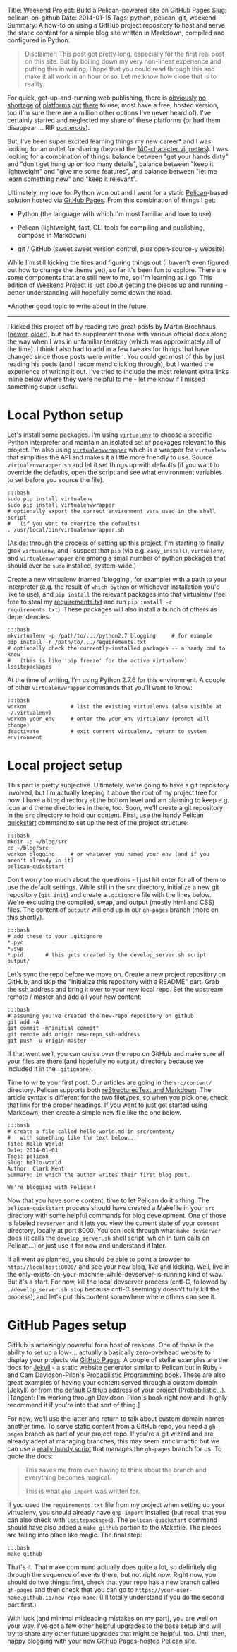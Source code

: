 Title: Weekend Project: Build a Pelican-powered site on GitHub Pages 
Slug: pelican-on-github
Date: 2014-01-15 
Tags: python, pelican, git, weekend
Summary: A how-to on using a GitHub project repository to host and serve the static content for a simple blog site written in Markdown, compiled and configured in Python. 

> Disclaimer: 
> This post got pretty long, especially for the first real post on this site. But by boiling down my very non-linear experience and putting this in writing, I hope that you could read through this and make it all work in an hour or so. Let me know how close that is to reality. 

For quick, get-up-and-running web publishing, there is [obviously](http://tumblr.com) [no](http://wordpress.com) [shortage](http://blogger.com) [of](http://medium.com) [platforms](http://ghost.org) [out](http://subtle.com) [there](http://typepad.com) to use; most have a free, hosted version, too (I'm sure there are a million other options I've never heard of). I've certainly started and neglected my share of these platforms (or had them disappear ... RIP [posterous](http://posterous.com)). 

But, I've been super excited learning things my new career\* and I was looking for an outlet for sharing (beyond the [140-character vignettes](http://twitter.com/jrmontag)). I was looking for a combination of things: balance between "get your hands dirty" and "don't get hung up on too many details", balance between "keep it lightweight" and "give me some features", and balance between "let me learn something new" and "keep it relevant". 

Ultimately, my love for Python won out and I went for a static [Pelican](https://pelican.readthedocs.org/)-based solution hosted via [GitHub Pages](http://pages.github.com/). From this combination of things I get:

- Python (the language with which I'm most familiar and love to use)

- Pelican (lightweight, fast, CLI tools for compiling and publishing, compose in Markdown) 

- git / GitHub (sweet sweet version control, plus open-source-y website)

While I'm still kicking the tires and figuring things out (I haven't even figured out how to change the theme yet), so far it's been fun to explore. There are some components that are still new to me, so I'm learning as I go. This edition of [Weekend Project](http://joshmontague.com/tag/weekend.html) is just about getting the pieces up and running - better understanding will hopefully come down the road.

\*Another good topic to write about in the future. 

---

I kicked this project off by reading two great posts by Martin Brochhaus ([newer](http://martinbrochhaus.com/pelican2.html), [older](http://martinbrochhaus.com/pelican.html)), but had to supplement those with various official docs along the way when I was in unfamiliar territory (which was approximately all of the time). I think I also had to add in a few tweaks for things that have changed since those posts were written. You could get most of this by just reading his posts (and I recommend clicking through), but I wanted the experience of writing it out. I've tried to include the most relevant extra links inline below where they were helpful to me - let me know if I missed something super useful.


# Local Python setup 

Let's install some packages. I'm using [`virtualenv`](https://pypi.python.org/pypi/virtualenv) to choose a specific Python interpreter and maintain an isolated set of packages relevant to this project. I'm also using [`virtualenvwrapper`](http://virtualenvwrapper.readthedocs.org/en/latest/) which is a wrapper for `virtualenv` that simplifies the API and makes it a little more friendly to use. Source `virtualenvwrapper.sh` and let it set things up with defaults (if you want to override the defaults, open the script and see what environment variables to set before you source the file). 

    :::bash
    sudo pip install virtualenv
    sudo pip install virtualenvwrapper
    # optionally export the correct environment vars used in the shell script 
    #   (if you want to override the defaults)
    . /usr/local/bin/virtualenvwrapper.sh

(Aside: through the process of setting up this project, I'm starting to finally grok `virtualenv`, and I suspect that `pip` (via e.g. `easy_install`), `virtualenv`, and `virtualenvwrapper` are among a small number of python packages that should ever be `sudo` installed, system-wide.) 

Create a new virtualenv (named 'blogging', for example) with a path to your interpreter (e.g. the result of `which python` or whichever installation you'd like to use), and `pip install` the relevant packages into that virtualenv (feel free to steal my [requirements.txt](https://github.com/jrmontag/blog/blob/master/requirements.txt) and run `pip install -r requirements.txt`). These packages will also install a bunch of others as dependencies.

    :::bash
    mkvirtualenv -p /path/to/.../python2.7 blogging     # for example
    pip install -r /path/to/.../requirements.txt
    # optionally check the currently-installed packages -- a handy cmd to know
    #   (this is like 'pip freeze' for the active virtualenv) 
    lssitepackages  

At the time of writing, I'm using Python 2.7.6 for this environment. A couple of other `virtualenvwrapper` commands that you'll want to know: 

    :::bash
    workon              # list the existing virtualenvs (also visible at ~/.virtualenv) 
    workon your_env     # enter the your_env virtualenv (prompt will change) 
    deactivate          # exit current virtualenv, return to system environment 

# Local project setup
This part is pretty subjective. Ultimately, we're going to have a git repository involved, but I'm actually keeping it above the root of my project tree for now. I have a `blog` directory at the bottom level and am planning to keep e.g. icon and theme directories in there, too. Soon, we'll create a git repository in the `src` directory to hold our content. First, use the handy Pelican [quickstart](https://pelican.readthedocs.org/en/3.2/getting_started.html#kickstart-your-site) command to set up the rest of the project structure:

    :::bash
    mkdir -p ~/blog/src
    cd ~/blog/src
    workon blogging     # or whatever you named your env (and if you aren't already in it)
    pelican-quickstart

Don't worry too much about the questions - I just hit enter for all of them to use the default settings. While still in the `src` directory, initialize a new git repository (`git init`) and create a `.gitignore` file with the lines below. We're excluding the compiled, swap, and output (mostly html and CSS) files. The content of `output/` will end up in our `gh-pages` branch (more on this shortly). 

    :::bash
    # add these to your .gitignore
    *.pyc
    *.swp
    *.pid       # this gets created by the develop_server.sh script
    output/ 

Let's sync the repo before we move on. Create a new project repository on GitHub, and skip the "Initialize this repository with a README" part. Grab the ssh address and bring it over to your new local repo. Set the upstream remote / master and add all your new content: 

    :::bash
    # assuming you've created the new-repo repository on github
    git add -A
    git commit -m"initial commit" 
    git remote add origin new-repo_ssh-address
    git push -u origin master

If that went well, you can cruise over the repo on GitHub and make sure all your files are there (and hopefully no `output/` directory because we included it in the `.gitignore`).  

Time to write your first post. Our articles are going in the `src/content/` directory. Pelican supports both [reStructuredText and Markdown](http://docs.getpelican.com/en/3.3.0/getting_started.html#file-metadata). The article syntax is different for the two filetypes, so when you pick one, check that link for the proper headings. If you want to just get started using Markdown, then create a simple new file like the one below.

    :::bash
    # create a file called hello-world.md in src/content/ 
    #   with something like the text below... 
    Tite: Hello World!
    Date: 2014-01-01
    Tags: pelican
    Slug: hello-world
    Author: Clark Kent
    Summary: In which the author writes their first blog post. 
 
    We're blogging with Pelican!

Now that you have some content, time to let Pelican do it's thing. The `pelican-quickstart` process should have created a Makefile in your `src` directory with some helpful commands for blog development. One of those is labeled `devserver` and it lets you view the current state of your `content` directory, locally at port 8000. You can look through what `make devserver` does (it calls the `develop_server.sh` shell script, which in turn calls on Pelican...) or just use it for now and understand it later. 

If all went as planned, you should be able to point a browser to `http://localhost:8000/` and see your new blog, live and kicking. Well, live in the only-exists-on-your-machine-while-devserver-is-running kind of way. But it's a start. For now, kill the local devserver process (cntl-C, followed by `./develop_server.sh stop` because cntl-C seemingly doesn't fully kill the process), and let's put this content somewhere where others can see it. 
 

# GitHub Pages setup

GitHub is amazingly powerful for a host of reasons. One of those is the ability to set up a low-... actually a basically zero-overhead website to display your projects via [GitHub Pages](http://pages.github.com/). A couple of stellar examples are the docs for [Jekyll](http://jekyllrb.com/) - a static website generator similar to Pelican but in Ruby - and Cam Davidson-Pilon's [Probabilistic Programming book](http://camdavidsonpilon.github.io/Probabilistic-Programming-and-Bayesian-Methods-for-Hackers/). These are also great examples of having your content served through a custom domain (Jekyll) or from the default GitHub address of your project (Probabilistic...). [Tangent: I'm working through Davidson-Pilon's book right now and I highly recommend it if you're into that sort of thing.] 

For now, we'll use the latter and return to talk about custom domain names another time. To serve static content from a GitHub repo, you need a `gh-pages` branch as part of your project repo. If you're a git wizard and are already adept at managing branches, this may seem anticlimactic but we can use a [really handy script](https://github.com/davisp/ghp-import) that manages the `gh-pages` branch for us. To quote the docs:

>This saves me from even having to think about the branch and everything becomes magical.
>
>This is what `ghp-import` was written for.

If you used the `requirements.txt` file from my project when setting up your virtualenv, you should already have `ghp-import` installed (but recall that you can also check with `lssitepackages`). The `pelican-quickstart` command should have also added a `make github` portion to the Makefile. The pieces are falling into place like magic. The final step:

    :::bash
    make github

That's it. That make command actually does quite a lot, so definitely dig through the sequence of events there, but not right now. Right now, you should do two things: first, check that your repo has a new branch called `gh-pages` and then check that you can go to `https://your-user-name.github.io/new-repo-name`. (I'll totally understand if you do the second part first.) 

With luck (and minimal misleading mistakes on my part), you are well on your way. I've got a few other helpful upgrades to the base setup and will try to share any other future upgrades that might be helpful, too. Until then, happy blogging with your new GitHub Pages-hosted Pelican site. 


